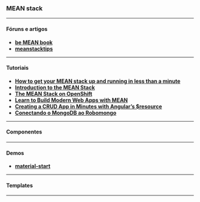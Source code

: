 ### MEAN stack

---

#### Fóruns e artigos
- __[be MEAN book](https://github.com/ericdouglas/be-MEAN-resources)__
- __[meanstacktips](https://meanstacktips.wordpress.com/)__

---

#### Tutoriais
- __[How to get your MEAN stack up and running in less than a minute](http://www.nikola-breznjak.com/blog/codeproject/how-to-get-your-mean-stack-up-and-running-in-less-than-a-minute/)__
- __[Introduction to the MEAN Stack](http://www.sitepoint.com/introduction-to-mean-stack/)__
- __[The MEAN Stack on OpenShift](https://developers.openshift.com/languages/nodejs/example-meanstack.html)__
- __[Learn to Build Modern Web Apps with MEAN](https://thinkster.io/mean-stack-tutorial)__
- __[Creating a CRUD App in Minutes with Angular’s $resource](https://www.sitepoint.com/creating-crud-app-minutes-angulars-resource/)__
- __[Conectando o MongoDB ao Robomongo](https://scotch.io/tutorials/connecting-to-mongodb-using-robomongo)__

---

#### Componentes

---

#### Demos
- __[material-start](https://github.com/angular/material-start)__

---

#### Templates

---